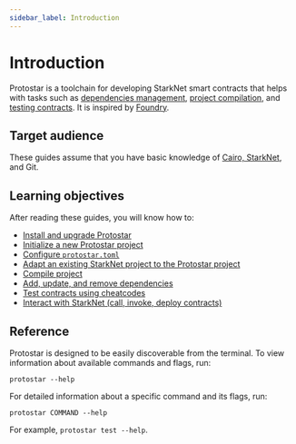 ```yaml
---
sidebar_label: Introduction
---
```


# Introduction

Protostar is a toolchain for developing StarkNet smart contracts that helps with tasks such as [dependencies management](06-dependencies-management.md), [project compilation](05-compiling.md), and [testing contracts](07-testing/README.md).
It is inspired by [Foundry](https://github.com/foundry-rs/foundry).

## Target audience
These guides assume that you have basic knowledge of [Cairo, StarkNet](https://www.cairo-lang.org/docs/), and Git.

## Learning objectives

After reading these guides, you will know how to:
- [Install and upgrade Protostar](02-installation.md)
- [Initialize a new Protostar project](03-project-initialization.md)
- [Configure `protostar.toml`](03-project-initialization.md#protostartoml)
- [Adapt an existing StarkNet project to the Protostar project](03-project-initialization.md#adapting-an-existing-project-to-the-protostar-project)
- [Compile project](05-compiling.md)
- [Add, update, and remove dependencies](06-dependencies-management.md)
- [Test contracts using cheatcodes](07-testing/README.md)
- [Interact with StarkNet (call, invoke, deploy contracts)](09-interacting-with-starknet/README.md)

## Reference
Protostar is designed to be easily discoverable from the terminal.
To view information about available commands and flags, run:
```
protostar --help
```
For detailed information about a specific command and its flags, run:
```
protostar COMMAND --help
```
For example, `protostar test --help`.

